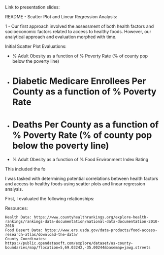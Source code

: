 Link to presentation slides:  

README - Scatter Plot and Linear Regression Analysis: 

1 - Our first approach involved the assessment of both health factors and socioeconomic factors related to access to 
healthy foods. However, our analytical approach and evaluation morphed with time.  

Initial Scatter Plot Evaluations: 
- % Adult Obesity as a function of % Poverty Rate (% of county pop below the poverty line) 
- # Diabetic Medicare Enrollees Per County as a function of % Poverty Rate 
- # Deaths Per County as a function of % Poverty Rate (% of county pop below the poverty line) 
- % Adult Obesity as a function of % Food Environment Index Rating


This included the fo

  
I was tasked with determining potential correlations between health factors and access to healthy foods using scatter plots 
and linear regression analysis.  

First, I evaluated the following relationships: 



Resources:

    Health Data: https://www.countyhealthrankings.org/explore-health-rankings/rankings-data-documentation/national-data-documentation-2010-2018
    Food Desert Data: https://www.ers.usda.gov/data-products/food-access-research-atlas/download-the-data/
    County Coordinates: https://public.opendatasoft.com/explore/dataset/us-county-boundaries/map/?location=5,69.03242,-35.00244&basemap=jawg.streets

